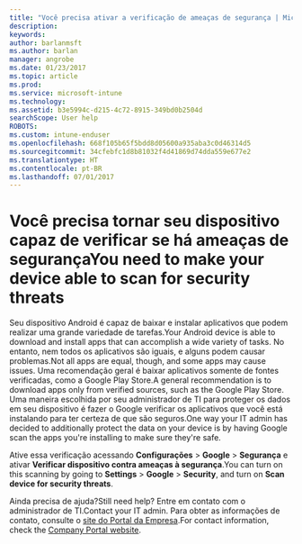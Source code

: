 ```yaml
---
title: "Você precisa ativar a verificação de ameaças de segurança | Microsoft Docs"
description: 
keywords: 
author: barlanmsft
ms.author: barlan
manager: angrobe
ms.date: 01/23/2017
ms.topic: article
ms.prod: 
ms.service: microsoft-intune
ms.technology: 
ms.assetid: b3e5994c-d215-4c72-8915-349bd0b2504d
searchScope: User help
ROBOTS: 
ms.custom: intune-enduser
ms.openlocfilehash: 668f105b65f5bdd8d05600a935aba3c0d46314d5
ms.sourcegitcommit: 34cfebfc1d8b81032f4d41869d74dda559e677e2
ms.translationtype: HT
ms.contentlocale: pt-BR
ms.lasthandoff: 07/01/2017
---
```

# <span data-ttu-id="0cbd6-102">Você precisa tornar seu dispositivo capaz de verificar se há ameaças de segurança</span><span class="sxs-lookup"><span data-stu-id="0cbd6-102">You need to make your device able to scan for security threats</span></span>
<a id="you-need-to-make-your-device-able-to-scan-for-security-threats" class="xliff"></a>

<span data-ttu-id="0cbd6-103">Seu dispositivo Android é capaz de baixar e instalar aplicativos que podem realizar uma grande variedade de tarefas.</span><span class="sxs-lookup"><span data-stu-id="0cbd6-103">Your Android device is able to download and install apps that can accomplish a wide variety of tasks.</span></span> <span data-ttu-id="0cbd6-104">No entanto, nem todos os aplicativos são iguais, e alguns podem causar problemas.</span><span class="sxs-lookup"><span data-stu-id="0cbd6-104">Not all apps are equal, though, and some apps may cause issues.</span></span> <span data-ttu-id="0cbd6-105">Uma recomendação geral é baixar aplicativos somente de fontes verificadas, como a Google Play Store.</span><span class="sxs-lookup"><span data-stu-id="0cbd6-105">A general recommendation is to download apps only from verified sources, such as the Google Play Store.</span></span> <span data-ttu-id="0cbd6-106">Uma maneira escolhida por seu administrador de TI para proteger os dados em seu dispositivo é fazer o Google verificar os aplicativos que você está instalando para ter certeza de que são seguros.</span><span class="sxs-lookup"><span data-stu-id="0cbd6-106">One way your IT admin has decided to additionally protect the data on your device is by having Google scan the apps you're installing to make sure they're safe.</span></span>

<span data-ttu-id="0cbd6-107">Ative essa verificação acessando **Configurações** > **Google** > **Segurança** e ativar **Verificar dispositivo contra ameaças à segurança**.</span><span class="sxs-lookup"><span data-stu-id="0cbd6-107">You can turn on this scanning by going to **Settings** > **Google** > **Security**, and turn on **Scan device for security threats**.</span></span>

<span data-ttu-id="0cbd6-108">Ainda precisa de ajuda?</span><span class="sxs-lookup"><span data-stu-id="0cbd6-108">Still need help?</span></span> <span data-ttu-id="0cbd6-109">Entre em contato com o administrador de TI.</span><span class="sxs-lookup"><span data-stu-id="0cbd6-109">Contact your IT admin.</span></span> <span data-ttu-id="0cbd6-110">Para obter as informações de contato, consulte o [site do Portal da Empresa](http://portal.manage.microsoft.com).</span><span class="sxs-lookup"><span data-stu-id="0cbd6-110">For contact information, check the [Company Portal website](http://portal.manage.microsoft.com).</span></span>
